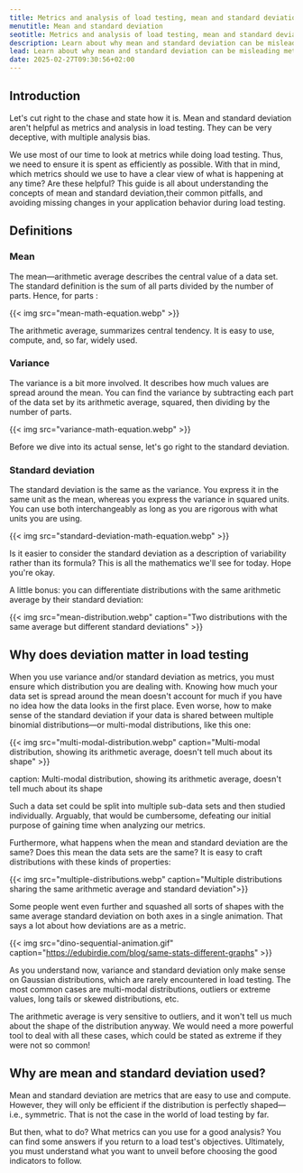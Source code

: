```yaml
---
title: Metrics and analysis of load testing, mean and standard deviation
menutitle: Mean and standard deviation
seotitle: Metrics and analysis of load testing, mean and standard deviation
description: Learn about why mean and standard deviation can be misleading metrics for load tests
lead: Learn about why mean and standard deviation can be misleading metrics for load tests
date: 2025-02-27T09:30:56+02:00
---
```


## Introduction

Let's cut right to the chase and state how it is. Mean and standard deviation aren't helpful as metrics and analysis in load testing. They can be very deceptive, with multiple analysis bias.

We use most of our time to look at metrics while doing load testing. Thus, we need to ensure it is spent as efficiently as possible. With that in mind, which metrics should we use to have a clear view of what is happening at any time? Are these helpful? This guide is all about understanding the concepts of mean and standard deviation,their common pitfalls, and avoiding missing changes in your application behavior during load testing.

## Definitions 

### Mean

The mean—arithmetic average describes the central value of a data set. The standard definition is the sum of all parts divided by the number of parts. Hence, for  parts :

{{< img src="mean-math-equation.webp" >}}

The arithmetic average, summarizes central tendency. It is easy to use, compute, and, so far, widely used.

### Variance

The variance is a bit more involved. It describes how much values are spread around the mean. You can find the variance by subtracting each part of the data set by its arithmetic average, squared, then dividing by the number of parts.

{{< img src="variance-math-equation.webp" >}}

Before we dive into its actual sense, let's go right to the standard deviation.

### Standard deviation 

The standard deviation is the same as the variance. You express it in the same unit as the mean, whereas you express the variance in squared units. You can use both interchangeably as long as you are rigorous with what units you are using.

{{< img src="standard-deviation-math-equation.webp" >}}

Is it easier to consider the standard deviation as a description of variability rather than its formula? This is all the mathematics we'll see for today. Hope you're okay.

A little bonus: you can differentiate distributions with the same arithmetic average by their standard deviation:

{{< img src="mean-distribution.webp" caption="Two distributions with the same average but different standard deviations" >}}


## Why does deviation matter in load testing

When you use variance and/or standard deviation as metrics, you must ensure which distribution you are dealing with. Knowing how much your data set is spread around the mean doesn't account for much if you have no idea how the data looks in the first place.
Even worse, how to make sense of the standard deviation if your data is shared between multiple binomial distributions—or multi-modal distributions, like this one:

{{< img src="multi-modal-distribution.webp" caption="Multi-modal distribution, showing its arithmetic average, doesn't tell much about its shape" >}}

caption: Multi-modal distribution, showing its arithmetic average, doesn't tell much about its shape

Such a data set could be split into multiple sub-data sets and then studied individually. Arguably, that would be cumbersome, defeating our initial purpose of gaining time when analyzing our metrics.

Furthermore, what happens when the mean and standard deviation are the same? Does this mean the data sets are the same? It is easy to craft distributions with these kinds of properties:

{{< img src="multiple-distributions.webp" caption="Multiple distributions sharing the same arithmetic average and standard deviation">}}

Some people went even further and squashed all sorts of shapes with the same average standard deviation on both axes in a single animation. That says a lot about how deviations are as a metric.

{{< img src="dino-sequential-animation.gif" caption="https://edubirdie.com/blog/same-stats-different-graphs" >}}

As you understand now, variance and standard deviation only make sense on Gaussian distributions, which are rarely encountered in load testing. The most common cases are multi-modal distributions, outliers or extreme values, long tails or skewed distributions, etc.

The arithmetic average is very sensitive to outliers, and it won't tell us much about the shape of the distribution anyway. We would need a more powerful tool to deal with all these cases, which could be stated as extreme if they were not so common!

## Why are mean and standard deviation used?

Mean and standard deviation are metrics that are easy to use and compute. However, they will only be efficient if the distribution is perfectly shaped—i.e., symmetric. That is not the case in the world of load testing by far.

But then, what to do? What metrics can you use for a good analysis? You can find some answers if you return to a load test's objectives. Ultimately, you must understand what you want to unveil before choosing the good indicators to follow.
